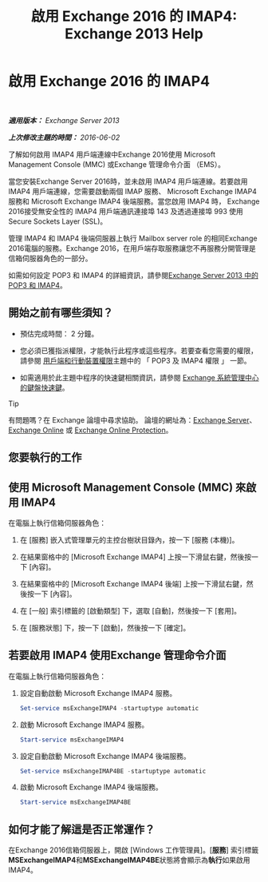 ﻿---
title: '啟用 Exchange 2016 的 IMAP4: Exchange 2013 Help'
TOCTitle: 啟用 Exchange 2016 的 IMAP4
ms:assetid: c1ae10dd-14da-4400-b38d-2aeafde8abe6
ms:mtpsurl: https://technet.microsoft.com/zh-tw/library/Bb124489(v=EXCHG.150)
ms:contentKeyID: 50474185
ms.date: 05/21/2018
mtps_version: v=EXCHG.150
ms.translationtype: MT
---

# 啟用 Exchange 2016 的 IMAP4

 

_**適用版本：** Exchange Server 2013_

_**上次修改主題的時間：** 2016-06-02_

了解如何啟用 IMAP4 用戶端連線中Exchange 2016使用 Microsoft Management Console (MMC) 或Exchange 管理命令介面 （EMS）。

當您安裝Exchange Server 2016時，並未啟用 IMAP4 用戶端連線。若要啟用 IMAP4 用戶端連線，您需要啟動兩個 IMAP 服務、 Microsoft Exchange IMAP4 服務和 Microsoft Exchange IMAP4 後端服務。當您啟用 IMAP4 時， Exchange 2016接受無安全性的 IMAP4 用戶端通訊連接埠 143 及透過連接埠 993 使用 Secure Sockets Layer (SSL)。

管理 IMAP4 和 IMAP4 後端伺服器上執行 Mailbox server role 的相同Exchange 2016電腦的服務。Exchange 2016，在用戶端存取服務讓您不再服務分開管理是信箱伺服器角色的一部分。

如需如何設定 POP3 和 IMAP4 的詳細資訊，請參閱[Exchange Server 2013 中的 POP3 和 IMAP4](pop3-and-imap4-in-exchange-server-2013-exchange-2013-help.md)。

## 開始之前有哪些須知？

  - 預估完成時間： 2 分鐘。

  - 您必須已獲指派權限，才能執行此程序或這些程序。若要查看您需要的權限，請參閱 [用戶端和行動裝置權限](clients-and-mobile-devices-permissions-exchange-2013-help.md)主題中的 「 POP3 及 IMAP4 權限 」 一節。

  - 如需適用於此主題中程序的快速鍵相關資訊，請參閱 [Exchange 系統管理中心的鍵盤快速鍵](keyboard-shortcuts-in-the-exchange-admin-center-exchange-online-protection-help.md)。


> [!TIP]  
> 有問題嗎？在 Exchange 論壇中尋求協助。 論壇的網址為：<a href="https://go.microsoft.com/fwlink/p/?linkid=60612">Exchange Server</a>、 <a href="https://go.microsoft.com/fwlink/p/?linkid=267542">Exchange Online</a> 或 <a href="https://go.microsoft.com/fwlink/p/?linkid=285351">Exchange Online Protection</a>。




## 您要執行的工作

## 使用 Microsoft Management Console (MMC) 來啟用 IMAP4

在電腦上執行信箱伺服器角色：

1.  在 \[服務\] 嵌入式管理單元的主控台樹狀目錄內，按一下 \[服務 (本機)\]。

2.  在結果窗格中的 \[Microsoft Exchange IMAP4\] 上按一下滑鼠右鍵，然後按一下 \[內容\]。

3.  在結果窗格中的 \[Microsoft Exchange IMAP4 後端\] 上按一下滑鼠右鍵，然後按一下 \[內容\]。

4.  在 \[一般\] 索引標籤的 \[啟動類型\] 下，選取 \[自動\]，然後按一下 \[套用\]。

5.  在 \[服務狀態\] 下，按一下 \[啟動\]，然後按一下 \[確定\]。

## 若要啟用 IMAP4 使用Exchange 管理命令介面

在電腦上執行信箱伺服器角色：

1.  設定自動啟動 Microsoft Exchange IMAP4 服務。
    
    ```powershell
    Set-service msExchangeIMAP4 -startuptype automatic
    ```

2.  啟動 Microsoft Exchange IMAP4 服務。
    
    ```powershell
    Start-service msExchangeIMAP4
    ```

3.  設定自動啟動 Microsoft Exchange IMAP4 後端服務。
    
    ```powershell
    Set-service msExchangeIMAP4BE -startuptype automatic
    ```

4.  啟動 Microsoft Exchange IMAP4 後端服務。
    
    ```powershell
    Start-service msExchangeIMAP4BE
    ```

## 如何才能了解這是否正常運作？

在Exchange 2016信箱伺服器上，開啟 \[Windows 工作管理員\]。\[**服務**\] 索引標籤**MSExchangeIMAP4**和**MSExchangeIMAP4BE**狀態將會顯示為**執行**如果啟用 IMAP4。

